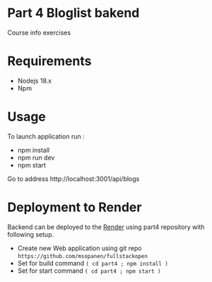 # Part 4 Bloglist bakend

Course info exercises 

# Requirements
- Nodejs 18.x
- Npm
# Usage

To launch application run :
- npm install
- npm run dev
- npm start

Go to address http://localhost:3001/api/blogs

# Deployment to Render

Backend can be deployed to the [Render](https://render.com/) using part4 
repository with following setup.

- Create new Web application using git repo `https://github.com/msopanen/fullstackopen`
- Set for build command `( cd part4 ; npm install )`
- Set for start command `( cd part4 ; npm start )`
